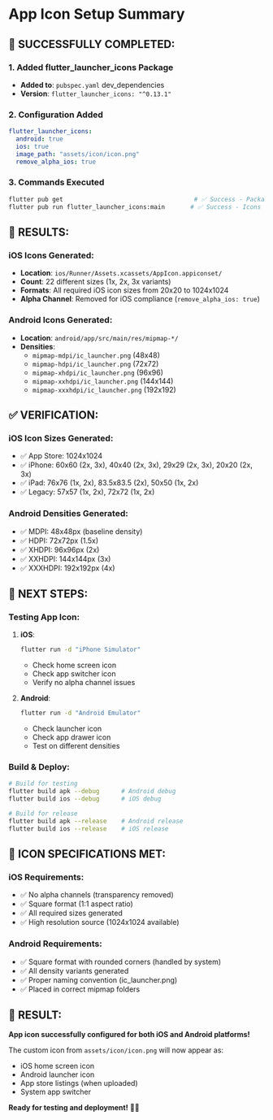 # App Icon Setup Summary

## 📱 SUCCESSFULLY COMPLETED:

### **1. Added flutter_launcher_icons Package**
- **Added to**: `pubspec.yaml` dev_dependencies
- **Version**: `flutter_launcher_icons: "^0.13.1"`

### **2. Configuration Added**
```yaml
flutter_launcher_icons:
  android: true
  ios: true  
  image_path: "assets/icon/icon.png"
  remove_alpha_ios: true
```

### **3. Commands Executed**
```bash
flutter pub get                                    # ✅ Success - Package installed
flutter pub run flutter_launcher_icons:main       # ✅ Success - Icons generated
```

## 🎯 RESULTS:

### **iOS Icons Generated:**
- **Location**: `ios/Runner/Assets.xcassets/AppIcon.appiconset/`
- **Count**: 22 different sizes (1x, 2x, 3x variants)
- **Formats**: All required iOS icon sizes from 20x20 to 1024x1024
- **Alpha Channel**: Removed for iOS compliance (`remove_alpha_ios: true`)

### **Android Icons Generated:**
- **Location**: `android/app/src/main/res/mipmap-*/`
- **Densities**: 
  - `mipmap-mdpi/ic_launcher.png` (48x48)
  - `mipmap-hdpi/ic_launcher.png` (72x72)
  - `mipmap-xhdpi/ic_launcher.png` (96x96)
  - `mipmap-xxhdpi/ic_launcher.png` (144x144)
  - `mipmap-xxxhdpi/ic_launcher.png` (192x192)

## ✅ VERIFICATION:

### **iOS Icon Sizes Generated:**
- ✅ App Store: 1024x1024
- ✅ iPhone: 60x60 (2x, 3x), 40x40 (2x, 3x), 29x29 (2x, 3x), 20x20 (2x, 3x)
- ✅ iPad: 76x76 (1x, 2x), 83.5x83.5 (2x), 50x50 (1x, 2x)
- ✅ Legacy: 57x57 (1x, 2x), 72x72 (1x, 2x)

### **Android Densities Generated:**
- ✅ MDPI: 48x48px (baseline density)
- ✅ HDPI: 72x72px (1.5x)
- ✅ XHDPI: 96x96px (2x)
- ✅ XXHDPI: 144x144px (3x)
- ✅ XXXHDPI: 192x192px (4x)

## 📱 NEXT STEPS:

### **Testing App Icon:**
1. **iOS**: 
   ```bash
   flutter run -d "iPhone Simulator"
   ```
   - Check home screen icon
   - Check app switcher icon
   - Verify no alpha channel issues

2. **Android**:
   ```bash
   flutter run -d "Android Emulator"
   ```
   - Check launcher icon
   - Check app drawer icon
   - Test on different densities

### **Build & Deploy:**
```bash
# Build for testing
flutter build apk --debug      # Android debug
flutter build ios --debug      # iOS debug

# Build for release  
flutter build apk --release    # Android release
flutter build ios --release    # iOS release
```

## 🎨 ICON SPECIFICATIONS MET:

### **iOS Requirements:**
- ✅ No alpha channels (transparency removed)
- ✅ Square format (1:1 aspect ratio)
- ✅ All required sizes generated
- ✅ High resolution source (1024x1024 available)

### **Android Requirements:**
- ✅ Square format with rounded corners (handled by system)
- ✅ All density variants generated
- ✅ Proper naming convention (ic_launcher.png)
- ✅ Placed in correct mipmap folders

## 🚀 RESULT:
**App icon successfully configured for both iOS and Android platforms!**

The custom icon from `assets/icon/icon.png` will now appear as:
- iOS home screen icon
- Android launcher icon  
- App store listings (when uploaded)
- System app switcher

**Ready for testing and deployment!** 📱✨